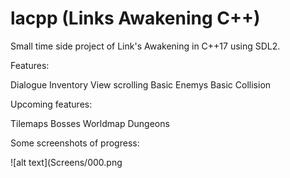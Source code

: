 # lacpp (Links Awakening C++)

Small time side project of Link's Awakening in C++17 using SDL2.

Features:

Dialogue
Inventory
View scrolling
Basic Enemys
Basic Collision

Upcoming features:

Tilemaps
Bosses
Worldmap
Dungeons

Some screenshots of progress:

![alt text](Screens/000.png
